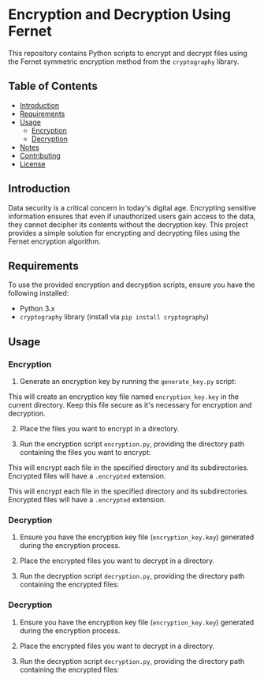 # Encryption and Decryption Using Fernet

This repository contains Python scripts to encrypt and decrypt files using the Fernet symmetric encryption method from the `cryptography` library.

## Table of Contents

- [Introduction](#introduction)
- [Requirements](#requirements)
- [Usage](#usage)
  - [Encryption](#encryption)
  - [Decryption](#decryption)
- [Notes](#notes)
- [Contributing](#contributing)
- [License](#license)

## Introduction

Data security is a critical concern in today's digital age. Encrypting sensitive information ensures that even if unauthorized users gain access to the data, they cannot decipher its contents without the decryption key. This project provides a simple solution for encrypting and decrypting files using the Fernet encryption algorithm.

## Requirements

To use the provided encryption and decryption scripts, ensure you have the following installed:

- Python 3.x
- `cryptography` library (install via `pip install cryptography`)

## Usage

### Encryption

1. Generate an encryption key by running the `generate_key.py` script:


This will create an encryption key file named `encryption_key.key` in the current directory. Keep this file secure as it's necessary for encryption and decryption.

2. Place the files you want to encrypt in a directory.

3. Run the encryption script `encryption.py`, providing the directory path containing the files you want to encrypt:


This will encrypt each file in the specified directory and its subdirectories. Encrypted files will have a `.encrypted` extension.


This will encrypt each file in the specified directory and its subdirectories. Encrypted files will have a `.encrypted` extension.

### Decryption

1. Ensure you have the encryption key file (`encryption_key.key`) generated during the encryption process.

2. Place the encrypted files you want to decrypt in a directory.

3. Run the decryption script `decryption.py`, providing the directory path containing the encrypted files:




### Decryption

1. Ensure you have the encryption key file (`encryption_key.key`) generated during the encryption process.

2. Place the encrypted files you want to decrypt in a directory.

3. Run the decryption script `decryption.py`, providing the directory path containing the encrypted files:

